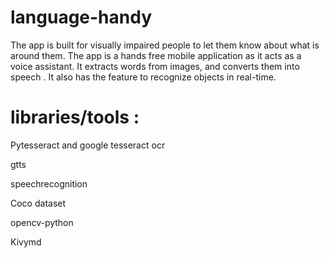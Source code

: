 # language-handy
The app is built for visually impaired people to let them know about what is around them. The app is a hands free mobile application as it acts as a voice assistant. It extracts words from images, and converts them into speech . It also has the feature to recognize objects in real-time.
# libraries/tools :
Pytesseract and google tesseract ocr

gtts

speechrecognition

Coco dataset

opencv-python

Kivymd

